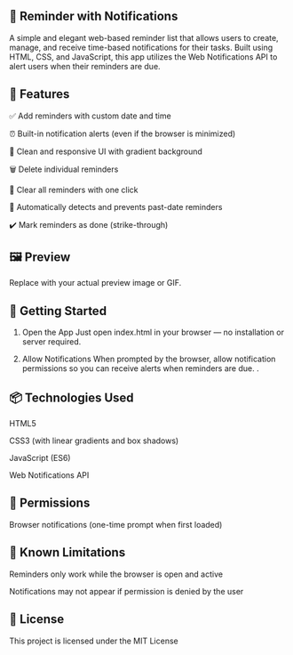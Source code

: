 ## 🔔 Reminder with Notifications
A simple and elegant web-based reminder list that allows users to create, manage, and receive time-based notifications for their tasks. Built using HTML, CSS, and JavaScript, this app utilizes the Web Notifications API to alert users when their reminders are due.

## 🌟 Features
✅ Add reminders with custom date and time

⏰ Built-in notification alerts (even if the browser is minimized)

🎨 Clean and responsive UI with gradient background

🗑️ Delete individual reminders

🧹 Clear all reminders with one click

🔕 Automatically detects and prevents past-date reminders

✔️ Mark reminders as done (strike-through)

## 🖼️ Preview

Replace with your actual preview image or GIF.

## 🚀 Getting Started

1. Open the App
Just open index.html in your browser — no installation or server required.

2. Allow Notifications
When prompted by the browser, allow notification permissions so you can receive alerts when reminders are due.
.

## 📦 Technologies Used
HTML5

CSS3 (with linear gradients and box shadows)

JavaScript (ES6)

Web Notifications API

## 🔐 Permissions
Browser notifications (one-time prompt when first loaded)

## 📌 Known Limitations
Reminders only work while the browser is open and active

Notifications may not appear if permission is denied by the user

## 📄 License
This project is licensed under the MIT License
